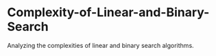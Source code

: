 # Complexity-of-Linear-and-Binary-Search
Analyzing the complexities of linear and binary search algorithms. 
